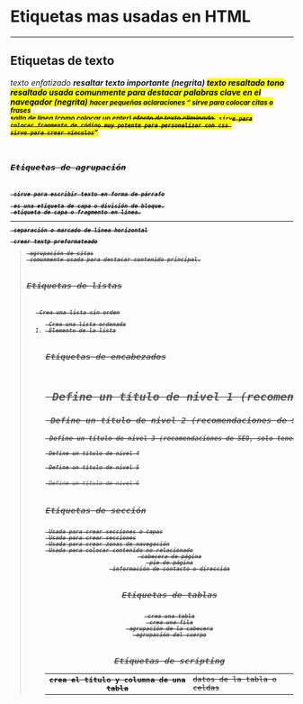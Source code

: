# Etiquetas mas usadas en HTML
---

## Etiquetas de texto

<em> texto enfatizado
<strong> resaltar texto importante (negrita)
<mark> texto resaltado
<i> tono resaltado
<b> usada comunmente para destacar palabras clave en el navegador  (negrita)
<small> hacer pequeñas aclaraciones
<q> sirve para colocar citas o frases
<br> salto de linea (como colocar un enter)
<s> efecto de texto eliminado
<code> sirve para colocar fragmento de código muy potente para personalizar con css
<a> sirve para crear vínculos

## Etiquetas de agrupación

<p> sirve para escribir texto en forma de párrafo
<div> es una etiqueta de capa o división de bloque.
<span> etiqueta de capa o fragmento en línea.
<hr> separación o marcado de linea horizontal
<pre> crear textp preformateado
<blockquote> agrupación de citas
<main> comunmente usada para destacar contenido principal.

## Etiquetas de listas

<ul> Crea una lista sin orden
<ol> Crea una lista ordenada
<li> Elemento de la lista

## Etiquetas de encabezados

<h1> Define un título de nivel 1 (recomendaciones de SEO, solo tener título de nivel 1, uno solo x página)
<h2> Define un título de nivel 2 (recomendaciones de SEO, solo tener título de nivel 2, 20 x página)
<h3> Define un título de nivel 3 (recomendaciones de SEO, solo tener título de nivel 3, 10 x página)
<h4> Define un título de nivel 4
<h5> Define un título de nivel 5
<h6> Define un título de nivel 6

## Etiquetas de sección

<div> Usada para crear secciones o capas
<section> Usada para crear secciones
<nav> Usada para crear zonas de navegación
<aside> Usada para colocar contenido no relacionado
<header> cabecera de página
<footer> pie de página
<address> información de contacto o dirección

## Etiquetas de tablas

<table> crea una tabla
<tr> crea una fila
<th> crea el título y columna de una tabla
<td> datos de la tabla o celdas
<thead> agrupación de la cabecera
<tbody> agrupación del cuerpo

## Etiquetas de scripting

<script> usada para cargar archivos js
<link> usada para cargar archivos css

## Etiquetas multimedia

<iframe> para crear marcos flotantes
<img> para insertar imágenes
<video> para insertar videos
<audio> para insertar audio
<canvas> inserta un lienzo de dibujo 2D

## Etiquetas de metadatos

<meta> Etiqueta usada para insertar metadatos
<title> Etiqueta usada para insertar el título de la página html

## Etiquetas de formulario

<form>
<input>
<textarea>
<select>
<option>
<button>
<fieldset>
<legend>
<label>
<datalist>

## Otras etiquetas

<head> LLeva el contenido técnico de la página html que le vamos a pasar al navegador
<body> Lleva la estructura del cuerpo del sitio web, este contenido será visible en el navegador
<footer> Lleva la estructura del pie del sitio web, este contenido será visible en el navegador
<style> Usada para insertar contenido CSS dentrl del HTML
